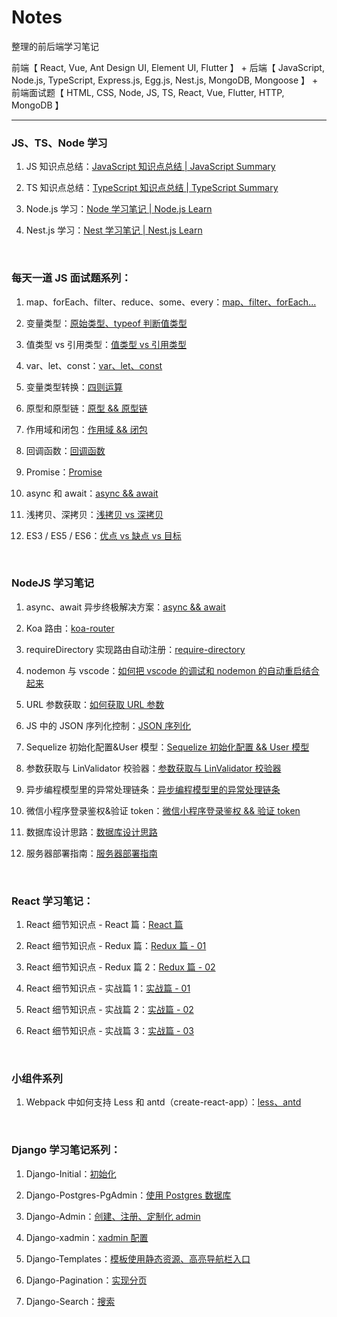 # Notes

整理的前后端学习笔记

前端【 React, Vue, Ant Design UI, Element UI, Flutter 】 + 后端【 JavaScript, Node.js, TypeScript, Express.js, Egg.js, Nest.js, MongoDB, Mongoose 】 + 前端面试题【 HTML, CSS, Node, JS, TS, React, Vue, Flutter, HTTP, MongoDB 】

<hr />

### JS、TS、Node 学习

1. JS 知识点总结：[JavaScript 知识点总结 | JavaScript Summary](https://github.com/ChenxiiCheng/Notes/blob/master/JavaScript-Notes/JS终极总结.md)

2. TS 知识点总结：[TypeScript 知识点总结 | TypeScript Summary](https://github.com/ChenxiiCheng/Notes/blob/master/JavaScript-Notes/TS学习.md)

3. Node.js 学习：[Node 学习笔记 | Node.js Learn](https://github.com/ChenxiiCheng/Notes/blob/master/JavaScript-Notes/NodeJS笔记.md)

4. Nest.js 学习：[Nest 学习笔记 | Nest.js Learn](https://github.com/ChenxiiCheng/Notes/blob/master/JavaScript-Notes/NestJS学习.md)

<br/>

### 每天一道 JS 面试题系列：

1. map、forEach、filter、reduce、some、every：[map、filter、forEach...](https://github.com/ChenxiiCheng/Notes/blob/master/每天一道JS面试题/JS-map-filter.md)

2. 变量类型：[原始类型、typeof 判断值类型](https://github.com/ChenxiiCheng/Notes/blob/master/%E6%AF%8F%E5%A4%A9%E4%B8%80%E9%81%93JS%E9%9D%A2%E8%AF%95%E9%A2%98/JS%20-%20%E5%8F%98%E9%87%8F%E7%B1%BB%E5%9E%8B.md)

3. 值类型 vs 引用类型：[值类型 vs 引用类型](https://github.com/ChenxiiCheng/Notes/blob/master/%E6%AF%8F%E5%A4%A9%E4%B8%80%E9%81%93JS%E9%9D%A2%E8%AF%95%E9%A2%98/JS%20-%20%E5%80%BC%E7%B1%BB%E5%9E%8B%20vs%20%E5%BC%95%E7%94%A8%E7%B1%BB%E5%9E%8B.md)

4. var、let、const：[var、let、const](https://github.com/ChenxiiCheng/Notes/blob/master/%E6%AF%8F%E5%A4%A9%E4%B8%80%E9%81%93JS%E9%9D%A2%E8%AF%95%E9%A2%98/JS%20-%20var%E3%80%81let%E3%80%81const%20%E5%8C%BA%E5%88%AB.md)

5. 变量类型转换：[四则运算](https://github.com/ChenxiiCheng/Notes/blob/master/%E6%AF%8F%E5%A4%A9%E4%B8%80%E9%81%93JS%E9%9D%A2%E8%AF%95%E9%A2%98/JS%20-%20%E5%8F%98%E9%87%8F%E7%B1%BB%E5%9E%8B%E8%BD%AC%E6%8D%A2.md)

6. 原型和原型链：[原型 && 原型链](https://github.com/ChenxiiCheng/Notes/blob/master/%E6%AF%8F%E5%A4%A9%E4%B8%80%E9%81%93JS%E9%9D%A2%E8%AF%95%E9%A2%98/JS%20-%20%E5%8E%9F%E5%9E%8B%E5%92%8C%E5%8E%9F%E5%9E%8B%E9%93%BE.md)

7. 作用域和闭包：[作用域 && 闭包](https://github.com/ChenxiiCheng/Notes/blob/master/%E6%AF%8F%E5%A4%A9%E4%B8%80%E9%81%93JS%E9%9D%A2%E8%AF%95%E9%A2%98/JS%20-%20%E4%BD%9C%E7%94%A8%E5%9F%9F%E5%92%8C%E9%97%AD%E5%8C%85.md)

8. 回调函数：[回调函数](https://github.com/ChenxiiCheng/Notes/blob/master/%E6%AF%8F%E5%A4%A9%E4%B8%80%E9%81%93JS%E9%9D%A2%E8%AF%95%E9%A2%98/JS%20-%20%E5%9B%9E%E8%B0%83%E5%87%BD%E6%95%B0.md)

9. Promise：[Promise](https://github.com/ChenxiiCheng/Notes/blob/master/%E6%AF%8F%E5%A4%A9%E4%B8%80%E9%81%93JS%E9%9D%A2%E8%AF%95%E9%A2%98/JS%20-%20Promise.md)

10. async 和 await：[async && await](https://github.com/ChenxiiCheng/Notes/blob/master/%E6%AF%8F%E5%A4%A9%E4%B8%80%E9%81%93JS%E9%9D%A2%E8%AF%95%E9%A2%98/JS%20-%20async%E5%92%8Cawait.md)

11. 浅拷贝、深拷贝：[浅拷贝 vs 深拷贝](https://github.com/ChenxiiCheng/Notes/blob/master/%E6%AF%8F%E5%A4%A9%E4%B8%80%E9%81%93JS%E9%9D%A2%E8%AF%95%E9%A2%98/JS%20-%20%E6%B5%85%E6%8B%B7%E8%B4%9D%E3%80%81%E6%B7%B1%E6%8B%B7%E8%B4%9D.md)

12. ES3 / ES5 / ES6：[优点 vs 缺点 vs 目标](https://github.com/ChenxiiCheng/Notes/blob/master/%E6%AF%8F%E5%A4%A9%E4%B8%80%E9%81%93JS%E9%9D%A2%E8%AF%95%E9%A2%98/JS%20-%20ES3ES5ES6%E4%BC%98%E7%82%B9%E7%BC%BA%E7%82%B9.md)

<br />

### NodeJS 学习笔记

1. async、await 异步终极解决方案：[async && await](https://github.com/ChenxiiCheng/Notes/blob/master/NodeJS%E5%AD%A6%E4%B9%A0%E7%AC%94%E8%AE%B0/async%20await%20%E5%BC%82%E6%AD%A5%E6%9C%80%E7%BB%88%E8%A7%A3%E5%86%B3%E6%96%B9%E6%A1%88.md)

2. Koa 路由：[koa-router](https://github.com/ChenxiiCheng/Notes/blob/master/NodeJS%E5%AD%A6%E4%B9%A0%E7%AC%94%E8%AE%B0/Koa%20%E8%B7%AF%E7%94%B1.md)

3. requireDirectory 实现路由自动注册：[require-directory](https://github.com/ChenxiiCheng/Notes/blob/master/NodeJS%E5%AD%A6%E4%B9%A0%E7%AC%94%E8%AE%B0/requireDirectory%E5%AE%9E%E7%8E%B0%E8%B7%AF%E7%94%B1%E8%87%AA%E5%8A%A8%E6%B3%A8%E5%86%8C.md)

4. nodemon 与 vscode：[如何把 vscode 的调试和 nodemon 的自动重启结合起来](https://github.com/ChenxiiCheng/Notes/blob/master/NodeJS%E5%AD%A6%E4%B9%A0%E7%AC%94%E8%AE%B0/nodemon%20%E4%B8%8E%20vscode.md)

5. URL 参数获取：[如何获取 URL 参数](https://github.com/ChenxiiCheng/Notes/blob/master/NodeJS%E5%AD%A6%E4%B9%A0%E7%AC%94%E8%AE%B0/%E5%8F%82%E6%95%B0%E8%8E%B7%E5%8F%96%E4%B8%8ELinValidator%E6%A0%A1%E9%AA%8C%E5%99%A8.md)

6. JS 中的 JSON 序列化控制：[JSON 序列化](https://github.com/ChenxiiCheng/Notes/blob/master/NodeJS%E5%AD%A6%E4%B9%A0%E7%AC%94%E8%AE%B0/JS%E4%B8%AD%E7%9A%84JSON%E5%BA%8F%E5%88%97%E5%8C%96%E6%8E%A7%E5%88%B6.md)

7. Sequelize 初始化配置&User 模型：[Sequelize 初始化配置 && User 模型](https://github.com/ChenxiiCheng/Notes/blob/master/NodeJS%E5%AD%A6%E4%B9%A0%E7%AC%94%E8%AE%B0/Sequelize%E5%88%9D%E5%A7%8B%E5%8C%96%E9%85%8D%E7%BD%AE%26User%E6%A8%A1%E5%9E%8B.md)

8. 参数获取与 LinValidator 校验器：[参数获取与 LinValidator 校验器](https://github.com/ChenxiiCheng/Notes/blob/master/NodeJS%E5%AD%A6%E4%B9%A0%E7%AC%94%E8%AE%B0/%E5%8F%82%E6%95%B0%E8%8E%B7%E5%8F%96%E4%B8%8ELinValidator%E6%A0%A1%E9%AA%8C%E5%99%A8.md)

9. 异步编程模型里的异常处理链条：[异步编程模型里的异常处理链条](https://github.com/ChenxiiCheng/Notes/blob/master/NodeJS%E5%AD%A6%E4%B9%A0%E7%AC%94%E8%AE%B0/%E5%BC%82%E6%AD%A5%E7%BC%96%E7%A8%8B%E6%A8%A1%E5%9E%8B%E9%87%8C%E7%9A%84%E5%BC%82%E5%B8%B8%E5%A4%84%E7%90%86%E9%93%BE%E6%9D%A1.md)

10. 微信小程序登录鉴权&验证 token：[微信小程序登录鉴权 && 验证 token](https://github.com/ChenxiiCheng/Notes/blob/master/NodeJS%E5%AD%A6%E4%B9%A0%E7%AC%94%E8%AE%B0/%E5%BE%AE%E4%BF%A1%E5%B0%8F%E7%A8%8B%E5%BA%8F%E7%99%BB%E5%BD%95%E9%89%B4%E6%9D%83%26%E9%AA%8C%E8%AF%81token.md)

11. 数据库设计思路：[数据库设计思路](https://github.com/ChenxiiCheng/Notes/blob/master/NodeJS%E5%AD%A6%E4%B9%A0%E7%AC%94%E8%AE%B0/%E6%95%B0%E6%8D%AE%E5%BA%93%E8%AE%BE%E8%AE%A1%E6%80%9D%E8%B7%AF.md)

12. 服务器部署指南：[服务器部署指南](https://github.com/ChenxiiCheng/Notes/blob/master/NodeJS%E5%AD%A6%E4%B9%A0%E7%AC%94%E8%AE%B0/%E6%9C%8D%E5%8A%A1%E5%99%A8%E9%83%A8%E7%BD%B2%E6%8C%87%E5%8D%97.md)

<br/>

### React 学习笔记：

1. React 细节知识点 - React 篇：[React 篇](https://github.com/ChenxiiCheng/Notes/blob/master/React-Notes/React%E7%BB%86%E8%8A%82%E7%9F%A5%E8%AF%86%E7%82%B9%20-%20React%E7%AF%87.pdf)

2. React 细节知识点 - Redux 篇：[Redux 篇 - 01](https://github.com/ChenxiiCheng/Notes/blob/master/React-Notes/React%E7%BB%86%E8%8A%82%E7%9F%A5%E8%AF%86%E7%82%B9%20-%20Redux%E7%AF%87.pdf)

3. React 细节知识点 - Redux 篇 2：[Redux 篇 - 02](https://github.com/ChenxiiCheng/Notes/blob/master/React-Notes/React%E7%BB%86%E8%8A%82%E7%9F%A5%E8%AF%86%E7%82%B9%20-%20Redux%20%E7%AF%872.pdf)

4. React 细节知识点 - 实战篇 1：[实战篇 - 01](https://github.com/ChenxiiCheng/Notes/blob/master/React-Notes/React%E7%BB%86%E8%8A%82%E7%9F%A5%E8%AF%86%E7%82%B9%20-%20%E5%AE%9E%E6%88%981.pdf)

5. React 细节知识点 - 实战篇 2：[实战篇 - 02](https://github.com/ChenxiiCheng/Notes/blob/master/React-Notes/React%E7%BB%86%E8%8A%82%E7%9F%A5%E8%AF%86%E7%82%B9%20-%20%E5%AE%9E%E6%88%982.pdf)

6. React 细节知识点 - 实战篇 3：[实战篇 - 03](https://github.com/ChenxiiCheng/Notes/blob/master/React-Notes/React%E7%BB%86%E8%8A%82%E7%9F%A5%E8%AF%86%E7%82%B9%20-%20%E5%AE%9E%E6%88%983.pdf)

<br/>

### 小组件系列

1. Webpack 中如何支持 Less 和 antd（create-react-app）：[less、antd](https://github.com/ChenxiiCheng/Notes/blob/master/React-Notes/Webpack%E4%B8%AD%E5%A6%82%E4%BD%95%E6%94%AF%E6%8C%81Less%E5%92%8Cantd.pdf)

<br/>

### Django 学习笔记系列：

1. Django-Initial：[初始化](https://github.com/ChenxiiCheng/Notes/blob/master/Django-Notes/Django-Initial.md)

2. Django-Postgres-PgAdmin：[使用 Postgres 数据库](https://github.com/ChenxiiCheng/Notes/blob/master/Django-Notes/Django-Postgres-PgAdmin.md)

3. Django-Admin：[创建、注册、定制化 admin](https://github.com/ChenxiiCheng/Notes/blob/master/Django-Notes/Django-Admin.md)

4. Django-xadmin：[xadmin 配置](https://github.com/ChenxiiCheng/Notes/blob/master/Django-Notes/Django-xadmin%E9%85%8D%E7%BD%AE.md)

5. Django-Templates：[模板使用静态资源、高亮导航栏入口](https://github.com/ChenxiiCheng/Notes/blob/master/Django-Notes/Django-Templates.md)

6. Django-Pagination：[实现分页](https://github.com/ChenxiiCheng/Notes/blob/master/Django-Notes/Django-Pagination.md)

7. Django-Search：[搜索](https://github.com/ChenxiiCheng/Notes/blob/master/Django-Notes/Django-Search.md)
